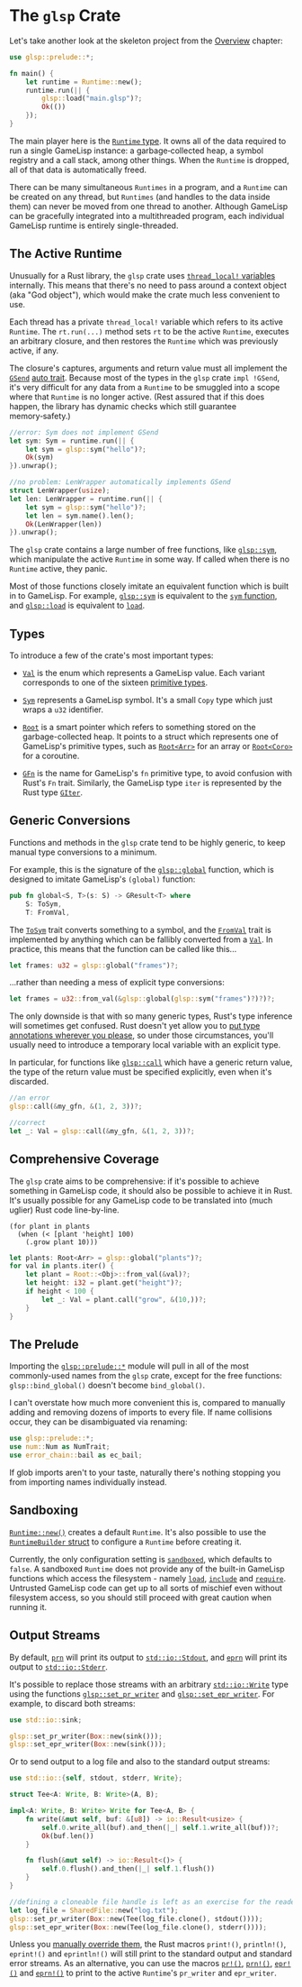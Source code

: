 # The `glsp` Crate

Let's take another look at the skeleton project from the [Overview](overview.md) chapter:

```rust
use glsp::prelude::*;

fn main() {
	let runtime = Runtime::new();
	runtime.run(|| {
		glsp::load("main.glsp")?;
		Ok(())
	});
}
```

The main player here is the [`Runtime` type](https://docs.rs/glsp/*/glsp/struct.Runtime.html). 
It owns all of the data required to run a single GameLisp instance: a garbage&#8209;collected heap, 
a symbol registry and a call stack, among other things. When the `Runtime` is dropped, all of that 
data is automatically freed.

There can be many simultaneous `Runtimes` in a program, and a `Runtime` can be created
on any thread, but `Runtimes` (and handles to the data inside them) can never be moved from one 
thread to another. Although GameLisp can be gracefully integrated into a multithreaded program, 
each individual GameLisp runtime is entirely single-threaded.


## The Active Runtime

Unusually for a Rust library, the `glsp` crate uses [`thread_local!` variables][0] internally. 
This means that there's no need to pass around a context object (aka "God object"), which would
make the crate much less convenient to use.

[0]: https://doc.rust-lang.org/std/macro.thread_local.html

Each thread has a private `thread_local!` variable which refers to its active `Runtime`. The 
`rt.run(...)` method sets `rt` to be the active `Runtime`, executes an arbitrary closure, and then 
restores the `Runtime` which was previously active, if any.

The closure's captures, arguments and return value must all implement the [`GSend`] [auto trait]. 
Because most of the types in the `glsp` crate `impl !GSend`, it's very difficult for any data 
from a `Runtime` to be smuggled into a scope where that `Runtime` is no longer active. (Rest 
assured that if this does happen, the library has dynamic checks which still guarantee 
memory&#8209;safety.)

[`GSend`]: https://docs.rs/glsp/*/glsp/trait.GSend.html
[auto trait]: https://doc.rust-lang.org/unstable-book/language-features/optin-builtin-traits.html

```rust
//error: Sym does not implement GSend
let sym: Sym = runtime.run(|| {
	let sym = glsp::sym("hello")?;
	Ok(sym)
}).unwrap();

//no problem: LenWrapper automatically implements GSend
struct LenWrapper(usize);
let len: LenWrapper = runtime.run(|| {
	let sym = glsp::sym("hello")?;
	let len = sym.name().len();
	Ok(LenWrapper(len))
}).unwrap();
```

The `glsp` crate contains a large number of free functions, like [`glsp::sym`], which 
manipulate the active `Runtime` in some way. If called when there is no `Runtime` active, they
panic.

Most of those functions closely imitate an equivalent function which is built in to GameLisp.
For example, [`glsp::sym`] is equivalent to the [`sym` function](../std/sym), and [`glsp::load`] 
is equivalent to [`load`](../std/load).

[`glsp::sym`]: https://docs.rs/glsp/*/glsp/fn.sym.html
[`glsp::load`]: https://docs.rs/glsp/*/glsp/fn.load.html


## Types

To introduce a few of the crate's most important types:

- [`Val`] is the enum which represents a GameLisp value. Each variant corresponds to 
  one of the sixteen [primitive types](syntax-and-types.md#type-summary).

- [`Sym`] represents a GameLisp symbol. It's a small `Copy` type which just wraps a
  `u32` identifier.

- [`Root`] is a smart pointer which refers to something stored on the garbage-collected 
  heap. It points to a struct which represents one of GameLisp's primitive types, such as 
  [`Root<Arr>`] for an array or [`Root<Coro>`] for a coroutine.

- [`GFn`] is the name for GameLisp's `fn` primitive type, to avoid confusion with Rust's
  `Fn` trait. Similarly, the GameLisp type `iter` is represented by the Rust type [`GIter`].

[`Val`]: https://docs.rs/glsp/*/glsp/enum.Val.html
[`Sym`]: https://docs.rs/glsp/*/glsp/struct.Sym.html
[`Root`]: https://docs.rs/glsp/*/glsp/struct.Root.html
[`Root<Arr>`]: https://docs.rs/glsp/*/glsp/struct.Arr.html
[`Root<Coro>`]: https://docs.rs/glsp/*/glsp/struct.Coro.html
[`GFn`]: https://docs.rs/glsp/*/glsp/struct.GFn.html
[`GIter`]: https://docs.rs/glsp/*/glsp/struct.GIter.html


## Generic Conversions

Functions and methods in the `glsp` crate tend to be highly generic, to keep manual type 
conversions to a minimum.

For example, this is the signature of the [`glsp::global`] function, which is designed
to imitate GameLisp's `(global)` function:

[`glsp::global`]: https://docs.rs/glsp/*/glsp/fn.global.html

```rust
pub fn global<S, T>(s: S) -> GResult<T> where
    S: ToSym,
    T: FromVal, 
```

The [`ToSym`] trait converts something to a symbol, and the [`FromVal`] trait is implemented by 
anything which can be fallibly converted from a [`Val`]. In practice, this means that the function 
can be called like this...

[`ToSym`]: https://docs.rs/glsp/*/glsp/trait.ToSym.html
[`FromVal`]: https://docs.rs/glsp/*/glsp/trait.FromVal.html
[`Val`]: https://docs.rs/glsp/*/glsp/enum.Val.html

```rust
let frames: u32 = glsp::global("frames")?;
```

...rather than needing a mess of explicit type conversions:

```rust
let frames = u32::from_val(&glsp::global(glsp::sym("frames")?)?)?;
```

The only downside is that with so many generic types, Rust's type inference will sometimes get 
confused. Rust doesn't yet allow you to [put type annotations wherever you please][1], so under
those circumstances, you'll usually need to introduce a temporary local variable with an
explicit type.

[1]: https://github.com/rust-lang/rfcs/pull/2522

In particular, for functions like [`glsp::call`] which have a generic return value, the type of
the return value must be specified explicitly, even when it's discarded.

[`glsp::call`]: https://docs.rs/glsp/*/glsp/fn.call.html
	
```rust
//an error
glsp::call(&my_gfn, &(1, 2, 3))?;

//correct
let _: Val = glsp::call(&my_gfn, &(1, 2, 3))?;
```


## Comprehensive Coverage

The `glsp` crate aims to be comprehensive: if it's possible to achieve something in GameLisp code,
it should also be possible to achieve it in Rust. It's usually possible for any GameLisp code to be
translated into (much uglier) Rust code line-by-line.
	
	(for plant in plants
	  (when (< [plant 'height] 100)
	    (.grow plant 10)))

```rust
let plants: Root<Arr> = glsp::global("plants")?;
for val in plants.iter() {
	let plant = Root::<Obj>::from_val(&val)?;
    let height: i32 = plant.get("height")?;
    if height < 100 {
        let _: Val = plant.call("grow", &(10,))?;
    }
}
```


## The Prelude

Importing the [`glsp::prelude::*`] module will pull in all of the most commonly-used names 
from the `glsp` crate, except for the free functions: `glsp::bind_global()` doesn't become 
`bind_global()`. 

[`glsp::prelude::*`]: https://docs.rs/glsp/*/glsp/prelude/index.html

I can't overstate how much more convenient this is, compared to manually adding and removing 
dozens of imports to every file. If name collisions occur, they can be disambiguated via renaming:
	
```rust
use glsp::prelude::*;
use num::Num as NumTrait;
use error_chain::bail as ec_bail;
```

If glob imports aren't to your taste, naturally there's nothing stopping you from importing
names individually instead.


## Sandboxing

[`Runtime::new()`] creates a default `Runtime`. It's also possible to use the 
[`RuntimeBuilder` struct] to configure a `Runtime` before creating it.

[`Runtime::new()`]: https://docs.rs/glsp/*/glsp/struct.Runtime.html#method.new
[`RuntimeBuilder` struct]: https://docs.rs/glsp/*/glsp/struct.RuntimeBuilder.html

Currently, the only configuration setting is [`sandboxed`], which defaults to `false`. A sandboxed
`Runtime` does not provide any of the built-in GameLisp functions which access the filesystem - 
namely [`load`](../std/load), [`include`](../std/include) and [`require`](../std/require). 
Untrusted GameLisp code can get up to all sorts of mischief even without filesystem access, so 
you should still proceed with great caution when running it.

[`sandboxed`]: https://docs.rs/glsp/*/glsp/struct.RuntimeBuilder.html#method.sandboxed


## Output Streams

By default, [`prn`](../std/prn-fn) will print its output to [`std::io::Stdout`], and 
[`eprn`](../std/eprn) will print its output to [`std::io::Stderr`].

It's possible to replace those streams with an arbitrary [`std::io::Write`] type using the 
functions [`glsp::set_pr_writer`] and [`glsp::set_epr_writer`]. For example, to 
discard both streams:

[`std::io::Stdout`]: https://doc.rust-lang.org/std/io/struct.Stdout.html
[`std::io::Stderr`]: https://doc.rust-lang.org/std/io/struct.Stderr.html
[`std::io::Write`]: https://doc.rust-lang.org/std/io/trait.Write.html
[`glsp::set_pr_writer`]: https://docs.rs/glsp/*/glsp/fn.set_pr_writer.html
[`glsp::set_epr_writer`]: https://docs.rs/glsp/*/glsp/fn.set_epr_writer.html

```rust
use std::io::sink;

glsp::set_pr_writer(Box::new(sink()));
glsp::set_epr_writer(Box::new(sink()));
```

Or to send output to a log file and also to the standard output streams:

```rust
use std::io::{self, stdout, stderr, Write};

struct Tee<A: Write, B: Write>(A, B);

impl<A: Write, B: Write> Write for Tee<A, B> {
	fn write(&mut self, buf: &[u8]) -> io::Result<usize> {
		self.0.write_all(buf).and_then(|_| self.1.write_all(buf))?;
		Ok(buf.len())
	}

	fn flush(&mut self) -> io::Result<()> {
		self.0.flush().and_then(|_| self.1.flush())
	}
}

//defining a cloneable file handle is left as an exercise for the reader
let log_file = SharedFile::new("log.txt");
glsp::set_pr_writer(Box::new(Tee(log_file.clone(), stdout())));
glsp::set_epr_writer(Box::new(Tee(log_file.clone(), stderr())));
```

Unless you [manually override them](https://github.com/rust-lang/rust/issues/31343), the Rust 
macros `print!()`, `println!()`, `eprint!()` and `eprintln!()` will still print to the standard
output and standard error streams. As an alternative, you can use the macros [`pr!()`], [`prn!()`],
[`epr!()`] and [`eprn!()`] to print to the active `Runtime`'s `pr_writer` and `epr_writer`.

[`pr!()`]: https://docs.rs/glsp/*/glsp/macro.pr.html
[`prn!()`]: https://docs.rs/glsp/*/glsp/macro.prn.html
[`epr!()`]: https://docs.rs/glsp/*/glsp/macro.epr.html
[`eprn!()`]: https://docs.rs/glsp/*/glsp/macro.eprn.html
